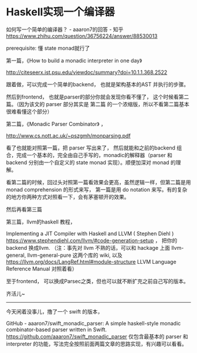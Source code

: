 # Haskell实现一个编译器



如何写一个简单的编译器？ - aaaron7的回答 - 知乎
https://www.zhihu.com/question/36756224/answer/88530013








prerequisite: 懂 state monad就行了

第一篇，《How to build a monadic interpreter in one day》

http://citeseerx.ist.psu.edu/viewdoc/summary?doi=10.1.1.368.2522

跟着做，可以完成一个简单的backend， 也就是架构基本的AST 并执行的步骤。

然后到frontend， 也就是parser的部分你就会发现你看不懂了， 这个时候看第二篇。（因为该文的 parser 部分其实是 第二篇 的一个浓缩版，所以不看第二篇基本很难看懂这个部分）



第二篇，《Monadic Parser Combinator》 ，

http://www.cs.nott.ac.uk/~pszgmh/monparsing.pdf

看了也就能对照第一篇，把 parser 写出来了， 然后就能和之前的backend 组合，完成一个基本的，完全由自己手写的，monadic的解释器（parser 和 backend 分别由一个自定义的 state monad 实现）。顺便加深对 monad 的理解。

看第二篇的时候，回过头对照第一篇看效果会更高，虽然逻辑一样，但第二篇是用 monad comprehension 的形式来写， 第一篇是用 do notation 来写。有的复杂的地方你两种方式对照看一下，会有茅塞顿开的效果。

然后再看第三篇


第三篇，llvm的haskell 教程，

Implementing a JIT Compiler with Haskell and LLVM ( Stephen Diehl ) https://www.stephendiehl.com/llvm/#code-generation-setup
， 把你的backend 换成llvm. （注：事先对 llvm 不熟的话，可以和 hackage 上面 llvm-general, llvm-general-pure 这两个库的 wiki, 以及
https://llvm.org/docs/LangRef.html#module-structure
LLVM Language Reference Manual
对照着看）

至于frontend， 可以换成Parsec之类，但也可以就不断扩充之前自己写的版本。

齐活儿~

------

今天闲着没事儿，撸了一个 swift 的版本，

GitHub - aaaron7/swift_monadic_parser: A simple haskell-style monadic combinator-based parser written in Swift. https://github.com/aaaron7/swift_monadic_parser
仅包含最基本的 parser 和 interpreter 的功能，写法完全按照前面两篇文章的思路实现，有兴趣可以看看。